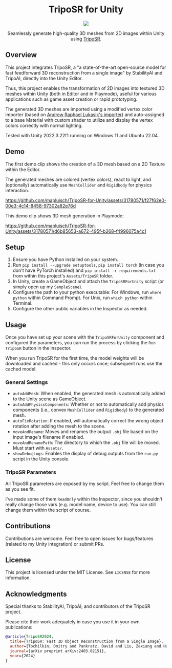 <h1 align="center">TripoSR for Unity</h1>
<div align="center">
  <img src="https://github.com/mapluisch/TripoSR-for-Unity/assets/31780571/bef716b7-5a3a-43a7-85b2-35312371d132">
  <p>Seamlessly generate high-quality 3D meshes from 2D images within Unity using <a href="https://github.com/VAST-AI-Research/TripoSR">TripoSR</a>.</p>
</div>

## Overview
This project integrates TripoSR, a "a state-of-the-art open-source model for fast feedforward 3D reconstruction from a single image" by StabilityAI and TripoAI, directly into the Unity Editor. 

Thus, this project enables the transformation of 2D images into textured 3D meshes within Unity (both in Editor and in Playmode), useful for various applications such as game asset creation or rapid prototyping. 

The generated 3D meshes are imported using a modified vertex color importer (based on [Andrew Raphael Lukasik's importer](https://gist.github.com/andrew-raphael-lukasik/3559728d022a4c96f491924f8285e1bf)) and auto-assigned to a base Material with custom shader to utilize and display the vertex colors correctly with normal lighting.

Tested with Unity 2022.3.22f1 running on Windows 11 and Ubuntu 22.04.

## Demo
The first demo clip shows the creation of a 3D mesh based on a 2D Texture within the Editor.

The generated meshes are colored (vertex colors), react to light, and (optionally) automatically use `MeshCollider` and `Rigidbody` for physics interaction.

https://github.com/mapluisch/TripoSR-for-Unity/assets/31780571/f27f62e0-00e3-4c14-8458-97302a82e76d

This demo clip shows 3D mesh generation in Playmode: 

https://github.com/mapluisch/TripoSR-for-Unity/assets/31780571/d6b85653-a672-495f-b268-f4996075a4c1


## Setup
1. Ensure you have Python installed on your system.
2. Run `pip install --upgrade setuptools`, `pip install torch` (in case you don't have PyTorch installed) and `pip install -r requirements.txt` from within this project's `Assets/TripoSR` folder.
3. In Unity, create a GameObject and attach the `TripoSRForUnity` script (or simply open up my `SampleScene`).
4. Configure the path to your python executable: For Windows, run `where python` within Command Prompt. For Unix, run `which python` within Terminal.
5. Configure the other public variables in the Inspector as needed.
   
## Usage
Once you have set up your scene with the `TripoSRForUnity` component and configured the parameters, you can run the process by clicking the `Run TripoSR` button in the inspector.

When you run TripoSR for the first time, the model weights will be downloaded and cached - this only occurs once; subsequent runs use the cached model.

### General Settings
- `autoAddMesh`: When enabled, the generated mesh is automatically added to the Unity scene as GameObject.
- `autoAddPhysicsComponents`: Whether or not to automatically add physics components (i.e., convex `MeshCollider` and `Rigidbody`) to the generated mesh.
- `autoFixRotation`: If enabled, will automatically correct the wrong object rotation after adding the mesh to the scene.
- `moveAndRename`: Moves and renames the output `.obj` file based on the input image's filename if enabled.
- `moveAndRenamePath`: The directory to which the `.obj` file will be moved. Must start with `Assets/`.
- `showDebugLogs`: Enables the display of debug outputs from the `run.py` script in the Unity console.

### TripoSR Parameters
All TripoSR parameters are exposed by my script. Feel free to change them as you see fit.

I've made some of them `ReadOnly` within the Inspector, since you shouldn't really change those vars (e.g. model name, device to use). You can still change them within the script of course.

## Contributions
Contributions are welcome. Feel free to open issues for bugs/features (related to my Unity integration) or submit PRs.

## License
This project is licensed under the MIT License. See `LICENSE` for more information.

## Acknowledgments
Special thanks to StabilityAI, TripoAI, and contributors of the TripoSR project. 

Please cite their work adequately in case you use it in your own publications:

```BibTeX
@article{TripoSR2024,
  title={TripoSR: Fast 3D Object Reconstruction from a Single Image},
  author={Tochilkin, Dmitry and Pankratz, David and Liu, Zexiang and Huang, Zixuan and and Letts, Adam and Li, Yangguang and Liang, Ding and Laforte, Christian and Jampani, Varun and Cao, Yan-Pei},
  journal={arXiv preprint arXiv:2403.02151},
  year={2024}
}
```


